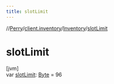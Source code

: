 ```yaml
---
title: slotLimit
---
```

//[Perry](../../../index.html)/[client.inventory](../index.html)/[Inventory](index.html)/[slotLimit](slot-limit.html)



# slotLimit



[jvm]\
var [slotLimit](slot-limit.html): [Byte](https://kotlinlang.org/api/latest/jvm/stdlib/kotlin/-byte/index.html) = 96




